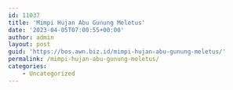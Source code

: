 ```yaml
---
id: 11037
title: 'Mimpi Hujan Abu Gunung Meletus'
date: '2023-04-05T07:00:55+00:00'
author: admin
layout: post
guid: 'https://bos.awn.biz.id/mimpi-hujan-abu-gunung-meletus/'
permalink: /mimpi-hujan-abu-gunung-meletus/
categories:
    - Uncategorized
---
```



